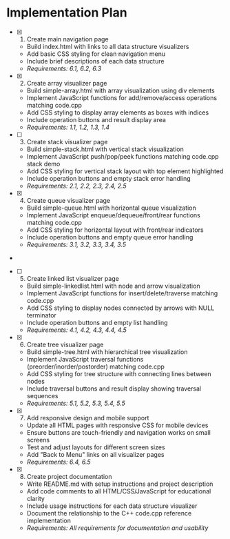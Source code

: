 # Implementation Plan

- [x] 1. Create main navigation page





  - Build index.html with links to all data structure visualizers
  - Add basic CSS styling for clean navigation menu
  - Include brief descriptions of each data structure
  - _Requirements: 6.1, 6.2, 6.3_

- [x] 2. Create array visualizer page





  - Build simple-array.html with array visualization using div elements
  - Implement JavaScript functions for add/remove/access operations matching code.cpp
  - Add CSS styling to display array elements as boxes with indices
  - Include operation buttons and result display area
  - _Requirements: 1.1, 1.2, 1.3, 1.4_

- [ ] 3. Create stack visualizer page







  - Build simple-stack.html with vertical stack visualization
  - Implement JavaScript push/pop/peek functions matching code.cpp stack demo
  - Add CSS styling for vertical stack layout with top element highlighted
  - Include operation buttons and empty stack error handling
  - _Requirements: 2.1, 2.2, 2.3, 2.4, 2.5_




- [x] 4. Create queue visualizer page






  - Build simple-queue.html with horizontal queue visualization
  - Implement JavaScript enqueue/dequeue/front/rear functions matching code.cpp
  - Add CSS styling for horizontal layout with front/rear indicators
  - Include operation buttons and empty queue error handling
  - _Requirements: 3.1, 3.2, 3.3, 3.4, 3.5_



-

- [ ] 5. Create linked list visualizer page



  - Build simple-linkedlist.html with node and arrow visualization
  - Implement JavaScript functions for insert/delete/traverse matching code.cpp
  - Add CSS styling to display nodes connected by arrows with NULL terminator
  - Include operation buttons and empty list handling
  - _Requirements: 4.1, 4.2, 4.3, 4.4, 4.5_

- [x] 6. Create tree visualizer page





  - Build simple-tree.html with hierarchical tree visualization
  - Implement JavaScript traversal functions (preorder/inorder/postorder) matching code.cpp
  - Add CSS styling for tree structure with connecting lines between nodes
  - Include traversal buttons and result display showing traversal sequences
  - _Requirements: 5.1, 5.2, 5.3, 5.4, 5.5_

- [x] 7. Add responsive design and mobile support





  - Update all HTML pages with responsive CSS for mobile devices
  - Ensure buttons are touch-friendly and navigation works on small screens
  - Test and adjust layouts for different screen sizes
  - Add "Back to Menu" links on all visualizer pages
  - _Requirements: 6.4, 6.5_

- [x] 8. Create project documentation





  - Write README.md with setup instructions and project description
  - Add code comments to all HTML/CSS/JavaScript for educational clarity
  - Include usage instructions for each data structure visualizer
  - Document the relationship to the C++ code.cpp reference implementation
  - _Requirements: All requirements for documentation and usability_